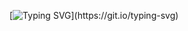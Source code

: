 [![Typing SVG](https://readme-typing-svg.demolab.com?font=Nova+Square&size=40&pause=1000&center=true&vCenter=true&random=false&width=500&lines=Greetings!+%F0%9F%91%8B;I+am+Wadee+Hernandez!)](https://git.io/typing-svg)
